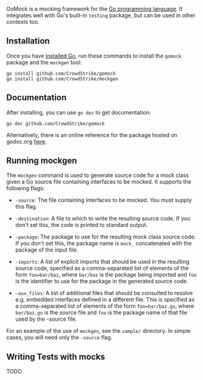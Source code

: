 GoMock is a mocking framework for the [Go programming language][golang]. It
integrates well with Go's built-in `testing` package, but can be used in other
contexts too.


Installation
------------

Once you have [installed Go][golang-install], run these commands
to install the `gomock` package and the `mockgen` tool:

    go install github.com/CrowdStrike/gomock
    go install github.com/CrowdStrike/mockgen


Documentation
-------------

After installing, you can use `go doc` to get documentation:

    go doc github.com/CrowdStrike/gomock

Alternatively, there is an online reference for the package hosted on
godoc.org
[here][gomock-ref].


Running mockgen
---------------

The `mockgen` command is used to generate source code for a mock
class given a Go source file containing interfaces to be mocked.
It supports the following flags:

 *  `-source`: The file containing interfaces to be mocked. You must
    supply this flag.

 *  `-destination`: A file to which to write the resulting source code. If you
    don't set this, the code is printed to standard output.

 *  `-package`: The package to use for the resulting mock class
    source code. If you don't set this, the package name is `mock_` concatenated
    with the package of the input file.

 *  `-imports`: A list of explicit imports that should be used in the resulting
    source code, specified as a comma-separated list of elements of the form
    `foo=bar/baz`, where `bar/baz` is the package being imported and `foo` is
    the identifier to use for the package in the generated source code.

 *  `-aux_files`: A list of additional files that should be consulted to
    resolve e.g. embedded interfaces defined in a different file. This is
    specified as a comma-separated list of elements of the form
    `foo=bar/baz.go`, where `bar/baz.go` is the source file and `foo` is the
    package name of that file used by the -source file.

For an example of the use of `mockgen`, see the `sample/` directory. In simple
cases, you will need only the `-source` flag.

Writing Tests with mocks
------------------------

TODO


[golang]: http://golang.org/
[golang-install]: http://golang.org/doc/install.html#releases
[gomock-ref]: https://godoc.org/github.com/CrowdStrike/gomock/gomock
